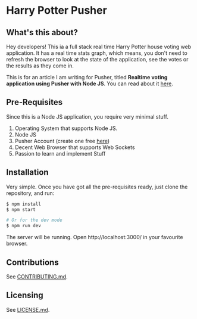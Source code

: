 # Harry Potter Pusher

## What's this about?

Hey developers! This ia a full stack real time Harry Potter house voting web application. It has a real time stats graph, which means, you don't need to refresh the browser to look at the state of the application, see the votes or the results as they come in.

This is for an article I am writing for Pusher, titled **Realtime voting application using Pusher with Node JS**. You can read about it [here](https://pusher.com/tutorials).

## Pre-Requisites

Since this is a Node JS application, you require very minimal stuff.

1. Operating System that supports Node JS.
2. Node JS
3. Pusher Account (create one free [here](https://pusher.com/))
4. Decent Web Browser that supports Web Sockets
5. Passion to learn and implement Stuff

## Installation

Very simple. Once you have got all the pre-requisites ready, just clone the repository, and run:

```bash
$ npm install
$ npm start

# Or for the dev mode
$ npm run dev
```

The server will be running. Open http://localhost:3000/ in your favourite browser.

## Contributions

See [CONTRIBUTING.md](./CONTRIBUTING.md).

## Licensing

See [LICENSE.md](./LICENSE.md).

